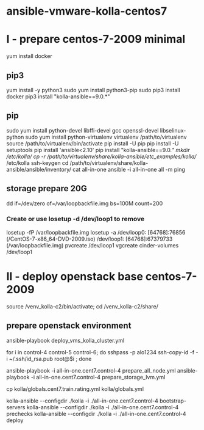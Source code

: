 # ansible-vmware-kolla-centos7

# I - prepare centos-7-2009 minimal

yum install docker

## pip3
yum install -y python3
sudo yum install python3-pip
sudo pip3 install docker
pip3 install "kolla-ansible==9.0.*"

## pip
sudo yum install python-devel libffi-devel gcc openssl-devel libselinux-python
sudo yum install python-virtualenv
virtualenv /path/to/virtualenv
source /path/to/virtualenv/bin/activate
pip install -U pip
pip install -U setuptools
pip install 'ansible<2.10'
pip install "kolla-ansible==9.0.*"
mkdir /etc/kolla/
cp -r /path/to/virtualenv/share/kolla-ansible/etc_examples/kolla/* /etc/kolla
ssh-keygen
cd /path/to/virtualenv/share/kolla-ansible/ansible/inventory/
cat all-in-one 
ansible -i all-in-one all -m ping

## storage prepare 20G 
dd if=/dev/zero of=/var/loopbackfile.img bs=100M count=200

### Create or use losetup -d /dev/loop1 to remove
losetup -fP /var/loopbackfile.img
losetup -a
/dev/loop0: [64768]:76856 (/CentOS-7-x86_64-DVD-2009.iso)
/dev/loop1: [64768]:67379733 (/var/loopbackfile.img)
pvcreate /dev/loop1
vgcreate cinder-volumes /dev/loop1


# II - deploy openstack base centos-7-2009

source /venv_kolla-c2/bin/activate; cd /venv_kolla-c2/share/
## prepare openstack environment
ansible-playbook deploy_vms_kolla_cluster.yml 

for i in control-4 control-5 control-6;
do 
  sshpass -p alo1234 ssh-copy-id -f -i ~/.ssh/id_rsa.pub root@$i ; 
done


ansible-playbook -i all-in-one.cent7.control-4 prepare_all_node.yml
ansible-playbook -i all-in-one.cent7.control-4 prepare_storage_lvm.yml

cp kolla/globals.cent7.train.rating.yml kolla/globals.yml

kolla-ansible --configdir ./kolla -i ./all-in-one.cent7.control-4 bootstrap-servers
kolla-ansible --configdir ./kolla -i ./all-in-one.cent7.control-4 prechecks
kolla-ansible --configdir ./kolla -i ./all-in-one.cent7.control-4 deploy

